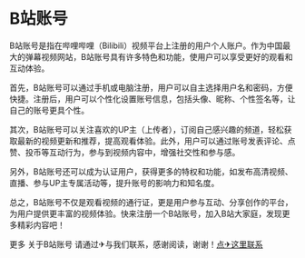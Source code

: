 # B站账号

B站账号是指在哔哩哔哩（Bilibili）视频平台上注册的用户个人账户。作为中国最大的弹幕视频网站，B站账号具有许多特色和功能，使用户可以享受更好的观看和互动体验。

首先，B站账号可以通过手机或电脑注册，用户可以自主选择用户名和密码，方便快捷。注册后，用户可以个性化设置账号信息，包括头像、昵称、个性签名等，让自己的账号更具个性。

其次，B站账号可以关注喜欢的UP主（上传者），订阅自己感兴趣的频道，轻松获取最新的视频更新和推荐，提高观看体验。此外，用户可以通过账号发表评论、点赞、投币等互动行为，参与到视频内容中，增强社交性和参与感。

另外，B站账号还可以成为认证用户，获得更多的特权和功能，如发布高清视频、直播、参与UP主专属活动等，提升账号的影响力和知名度。

总之，B站账号不仅是观看视频的通行证，更是用户参与互动、分享创作的平台，为用户提供更丰富的视频体验。快来注册一个B站账号，加入B站大家庭，发现更多精彩内容吧！

更多 关于B站账号 请通过✈与我们联系，感谢阅读，谢谢！[点✈这里联系](https://cc.k02.cc)